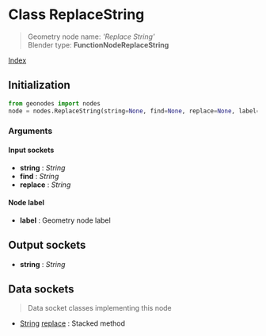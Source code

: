 
# Class ReplaceString

> Geometry node name: _'Replace String'_<br>Blender type:  **FunctionNodeReplaceString**


[Index](/docs/index.md)

## Initialization


```python
from geonodes import nodes
node = nodes.ReplaceString(string=None, find=None, replace=None, label=None)
```


### Arguments


#### Input sockets



- **string** : _String_
- **find** : _String_
- **replace** : _String_



#### Node label



- **label** : Geometry node label



## Output sockets



- **string** : _String_



## Data sockets

> Data socket classes implementing this node




- [String](../sockets/String.md) [replace](../sockets/String.md#replace) : Stacked method


